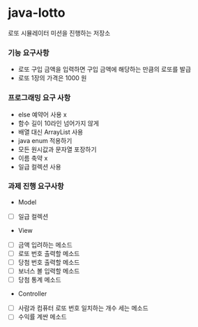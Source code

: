 # java-lotto
로또 시뮬레이터 미션을 진행하는 저장소

### 기능 요구사항
- 로또 구입 금액을 입력하면 구입 금액에 해당하는 만큼의 로또를 발급
- 로또 1장의 가격은 1000 원

### 프로그래밍 요구 사항
- else 예약어 사용 x
- 함수 길이 10라인 넘어가지 않게
- 배열 대신 ArrayList 사용
- java enum 적용하기
- 모든 원시값과 문자열 포장하기
- 이름 축약 x
- 일급 컬렉션 사용

### 과제 진행 요구사항
- Model
- [ ] 일급 컬렉션

- View
- [ ] 금액 입려하는 메소드
- [ ] 로또 번호 출력할 메소드
- [ ] 당첨 번호 출력할 메소드
- [ ] 보너스 볼 입력할 메소드
- [ ] 당첨 통계 메소드

- Controller
- [ ] 사람과 컴퓨터 로또 번호 일치하는 개수 세는 메소드
- [ ] 수익률 계싼 메소드